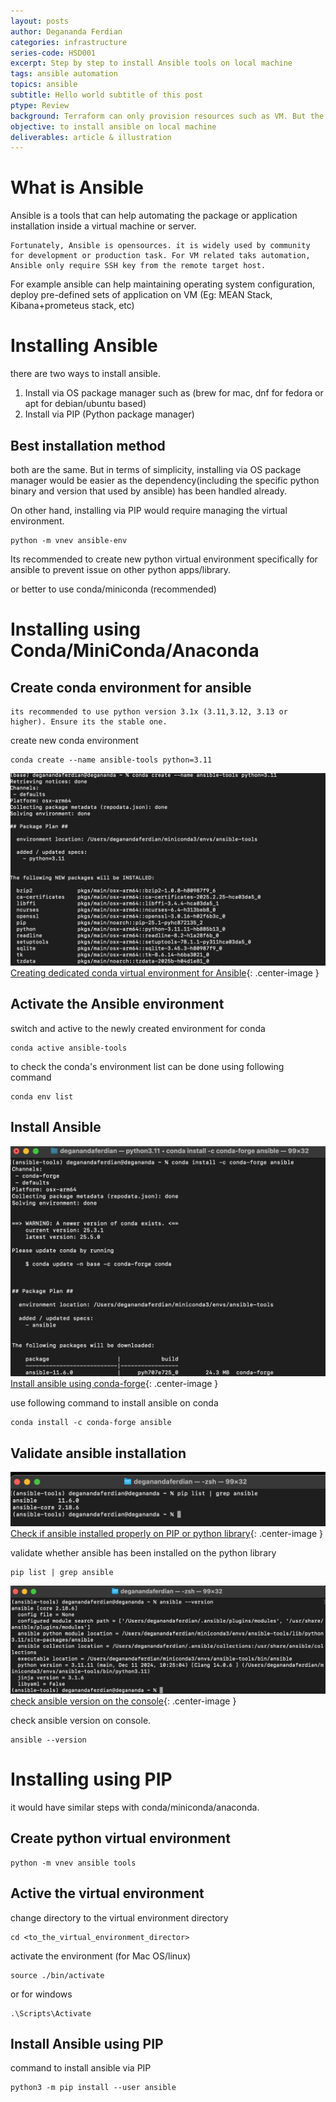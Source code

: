 ```yaml
---
layout: posts
author: Degananda Ferdian
categories: infrastructure
series-code: HSD001
excerpt: Step by step to install Ansible tools on local machine
tags: ansible automation
topics: ansible
subtitle: Hello world subtitle of this post
ptype: Review
background: Terraform can only provision resources such as VM. But the package that need to be installed and configured inside the VM can't be automated by terraform. Thats where Ansible play handy.
objective: to install ansible on local machine
deliverables: article & illustration
---
```



# What is Ansible

Ansible is a tools that can help automating the package or application installation inside a virtual machine or server.

    Fortunately, Ansible is opensources. it is widely used by community for development or production task. For VM related taks automation, Ansible only require SSH key from the remote target host.

For example ansible can help maintaining operating system configuration, deploy pre-defined sets of application on VM (Eg: MEAN Stack, Kibana+prometeus stack, etc)

# Installing Ansible

there are two ways to install ansible.

1. Install via OS package manager such as (brew for mac, dnf for fedora or apt for debian/ubuntu based)
2. Install via PIP (Python package manager)

## Best installation method

both are the same. But in terms of simplicity, installing via OS package manager would be easier as the dependency(including the specific python binary and version that used by ansible) has been handled already.

On other hand, installing via PIP would require managing the virtual environment. 

    python -m vnev ansible-env

Its recommended to create new python virtual environment specifically for ansible to prevent issue on other python apps/library.

or better to use conda/miniconda (recommended)

# Installing using Conda/MiniConda/Anaconda

## Create conda environment for ansible

    its recommended to use python version 3.1x (3.11,3.12, 3.13 or higher). Ensure its the stable one.

create new conda environment

    conda create --name ansible-tools python=3.11

![postimage100](/assets/images/2025-05/ansible1.jpg)
[Creating dedicated conda virtual environment for Ansible](/assets/images/2025-05/ansible1.jpg){: .center-image }

## Activate the Ansible environment

switch and active to the newly created environment for conda

    conda active ansible-tools

to check the conda's environment list can be done using following command

    conda env list

## Install Ansible

![postimage100](/assets/images/2025-05/ansible2.jpg)
[Install ansible using conda-forge](/assets/images/2025-05/ansible2.jpg){: .center-image }

use following command to install ansible on conda

    conda install -c conda-forge ansible

## Validate ansible installation

![postimage100](/assets/images/2025-05/ansible3.jpg)
[Check if ansible installed properly on PIP or python library](/assets/images/2025-05/ansible3.jpg){: .center-image }

validate whether ansible has been installed on the python library

    pip list | grep ansible

![postimage100](/assets/images/2025-05/ansible4.jpg)
[check ansible version on the console](/assets/images/2025-05/ansible4.jpg){: .center-image }

check ansible version on console.

    ansible --version

# Installing using PIP

it would have similar steps with conda/miniconda/anaconda.

## Create python virtual environment

    python -m vnev ansible tools

## Active the virtual environment

change directory to the virtual environment directory

    cd <to_the_virtual_environment_director>

activate the environment (for Mac OS/linux)

    source ./bin/activate

or for windows

    .\Scripts\Activate

## Install Ansible using PIP

command to install ansible via PIP

    python3 -m pip install --user ansible